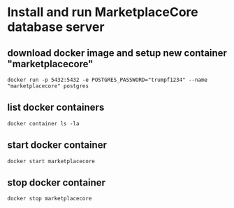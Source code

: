 # Install and run MarketplaceCore database server

## download docker image and setup new container "marketplacecore"
    docker run -p 5432:5432 -e POSTGRES_PASSWORD="trumpf1234" --name "marketplacecore" postgres

## list docker containers
    docker container ls -la

## start docker container
    docker start marketplacecore

## stop docker container
    docker stop marketplacecore
